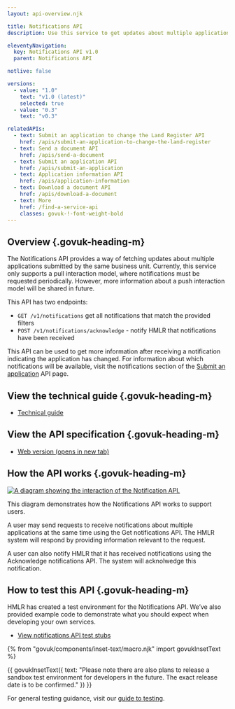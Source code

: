 ```yaml
---
layout: api-overview.njk

title: Notifications API
description: Use this service to get updates about multiple applications submitted by the same business unit.

eleventyNavigation:
  key: Notifications API v1.0
  parent: Notifications API

notlive: false

versions:
  - value: "1.0"
    text: "v1.0 (latest)"
    selected: true
  - value: "0.3"
    text: "v0.3"

relatedAPIs:
  - text: Submit an application to change the Land Register API
    href: /apis/submit-an-application-to-change-the-land-register 
  - text: Send a document API
    href: /apis/send-a-document
  - text: Submit an application API
    href: /apis/submit-an-application
  - text: Application information API
    href: /apis/application-information
  - text: Download a document API
    href: /apis/download-a-document
  - text: More
    href: /find-a-service-api
    classes: govuk-!-font-weight-bold
---
```


<section>

## Overview {.govuk-heading-m}

The Notifications API provides a way of fetching updates about multiple applications submitted by the same business unit. Currently, this service only supports a pull interaction model, where notifications must be requested periodically. However, more information about a push interaction model will be shared in future.</p>

This API has two endpoints:

- `GET /v1/notifications` get all notifications that match the provided filters
- `POST /v1/notifications/acknowledge` - notify HMLR that notifications have been received

This API can be used to get more information after receiving a notification indicating the application has changed. For information about which notifications will be available, visit the notifications section of the [Submit an application](/apis/submit-an-application) API page.

</section>

<section>

## View the technical guide {.govuk-heading-m}

<ul class="govuk-list">
  <li>
    <a class="govuk-link" href="/apis/notifications/1.0/technical-guide">Technical guide</a>
  </li>
</ul>

</section>

<section>

## View the API specification {.govuk-heading-m}

<ul class="govuk-list">
  <li>
    <a class="govuk-link" href="https://landregistry.github.io/bgtechdoc/documents/submit-an-application-to-change-the-register/v1.0/openapi.html#tag/Notifications-API" rel="noreferrer noopener" target="_blank">Web version (opens in new tab)</a>
  </li>
</ul>

</section>
  
<section>

## How the API works {.govuk-heading-m}

<a target="_blank" href="/assets/images/NotificationInteraction.png">
  <img src="/assets/images/NotificationInteraction.png" alt="A diagram showing the interaction of the Notification API.">
</a>

This diagram demonstrates how the Notifications API works to support users.

A user may send requests to receive notifications about multiple applications at the same time using the Get notifications API. The HMLR system will respond by providing information relevant to the request.

A user can also notify HMLR that it has received notifications using the Acknowledge notifications API. The system will acknolwedge this notification.

</section>

<section>

## How to test this API {.govuk-heading-m}

HMLR has created a test environment for the Notifications API. We’ve also provided example code to demonstrate what you should expect when developing your own services.

<ul class="govuk-list">
  <li>
    <a class="govuk-link" href="/apis/notifications/1.0/test-stubs">View notifications API test stubs</a>
  </li>
</ul>

{% from "govuk/components/inset-text/macro.njk" import govukInsetText %}

{{ govukInsetText({
  text: "Please note there are also plans to release a sandbox test environment for developers in the future. The exact release date is to be confirmed."
}) }}

For general testing guidance, visit our [guide to testing](/a-guide-to-testing).

</section>
